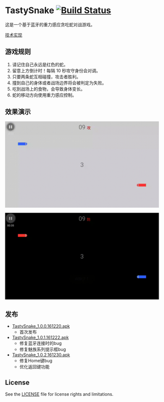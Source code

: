 # TastySnake [![Build Status](https://travis-ci.org/chuyangliu/TastySnake.svg?branch=master)](https://travis-ci.org/chuyangliu/TastySnake)

这是一个基于蓝牙的重力感应贪吃蛇对战游戏。

[技术实现](./doc/implementation.md)

## 游戏规则

1. 请记住自己永远是红色的蛇。
2. 留意上方倒计时！每隔 10 秒攻守身份会对调。
3. 只要两条蛇互相碰撞，攻击者胜利。
4. 撞到自己的身体或者战场边界将会被判定为失败。
5. 吃到战场上的食物，会导致身体变长。
6. 蛇的移动方向使用重力感应控制。

## 效果演示

![](./doc/img/demo_light.gif)

![](./doc/img/demo_dark.gif)

## 发布

* [TastySnake_1.0.0.161220.apk](./apk/TastySnake_1.0.0.161220.apk)
    * 首次发布
* [TastySnake_1.0.1.161222.apk](./apk/TastySnake_1.0.1.161222.apk)
    * 修复蓝牙连接时的bug
    * 修复魅族系列提示框bug
* [TastySnake_1.0.2.161230.apk](./apk/TastySnake_1.0.2.161230.apk)
    * 修复Home键bug
    * 优化返回键功能

## License

See the [LICENSE](./LICENSE) file for license rights and limitations.